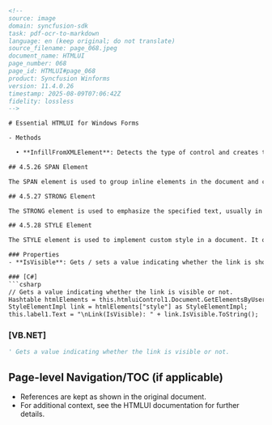 ```html
<!--
source: image
domain: syncfusion-sdk
task: pdf-ocr-to-markdown
language: en (keep original; do not translate)
source_filename: page_068.jpeg
document_name: HTMLUI
page_number: 068
page_id: HTMLUI#page_068
product: Syncfusion Winforms
version: 11.4.0.26
timestamp: 2025-08-09T07:06:42Z
fidelity: lossless
-->

# Essential HTMLUI for Windows Forms

- Methods

  • **InfillFromXMLElement**: Detects the type of control and creates the particular control

## 4.5.26 SPAN Element

The SPAN element is used to group inline elements in the document and create custom character styles. The SPANElementImpl class is used to determine the properties and methods for the span element.

## 4.5.27 STRONG Element

The STRONG element is used to emphasize the specified text, usually in bold. The STRONGElementImpl class is used to define the properties and methods for the strong element.

## 4.5.28 STYLE Element

The STYLE element is used to implement custom style in a document. It occurs inside the head section. An external style sheet is linked by using the `<link>` tag in a HTML document. The StyleElementImpl class is invoked for defining the properties and methods of the style element.

### Properties
- **IsVisible**: Gets / sets a value indicating whether the link is shown / hidden

### [C#]
```csharp
// Gets a value indicating whether the link is visible or not.
Hashtable htmlElements = this.htmluiControl1.Document.GetElementsByUserIdHash();
StyleElementImpl link = htmlElements["style"] as StyleElementImpl;
this.label1.Text = "\nLink(IsVisible): " + link.IsVisible.ToString();
```

### [VB.NET]
```vb
' Gets a value indicating whether the link is visible or not.
```

## Page-level Navigation/TOC (if applicable)
- References are kept as shown in the original document.
- For additional context, see the HTMLUI documentation for further details.

<!-- tags: [product: Syncfusion Winforms, module: HTMLUI, control: HTMLUI elements, api: SPANElementImpl, STRONGElementImpl, StyleElementImpl, version: 11.4.0.26] keywords: [HTMLUI, SPAN element, STRONG element, STYLE element, IsVisible property, HTMLUI control] -->
```